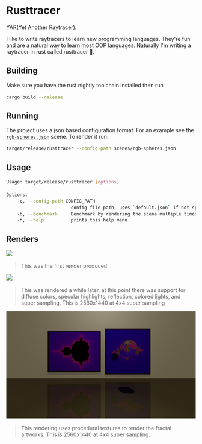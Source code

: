 # Rusttracer

YAR(Yet Another Raytracer).

I like to write raytracers to learn new programming languages. They're fun and are a natural way to learn most OOP languages. Naturally I'm writing a raytracer in rust called rusttracer 🙂.

## Building

Make sure you have the rust nightly toolchain installed then run

```bash
cargo build --release
```

## Running

The project uses a json based configuration format. For an example see the [`rgb-spheres.json`](scenes/rgb-spheres.json) scene. To render it run:

```bash
target/release/rusttracer --config-path scenes/rgb-spheres.json
```

## Usage

```bash
Usage: target/release/rusttracer [options]

Options:
    -c, --config-path CONFIG_PATH
                        config file path, uses `default.json` if not specified
    -b, --benchmark     Benchmark by rendering the scene multiple times
    -h, --help          prints this help menu
```

## Renders


![](docs/first-render.png)
> This was the first render produced.


![](docs/bit-later-render.png)
> This was rendered a while later, at this point there was support for diffuse colors, specular highlights, reflection, colored lights, and super sampling. This is 2560x1440 at 4x4 super sampling

![](docs/procedural-fractal-gallery.png)
> This rendering uses procedural textures to render the fractal artworks. This is 2560x1440 at 4x4 super sampling.

